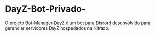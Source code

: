 # DayZ-Bot-Privado-
O projeto Bot-Manager-DayZ é um bot para Discord desenvolvido para gerenciar servidores DayZ hospedados na Nitrado.

